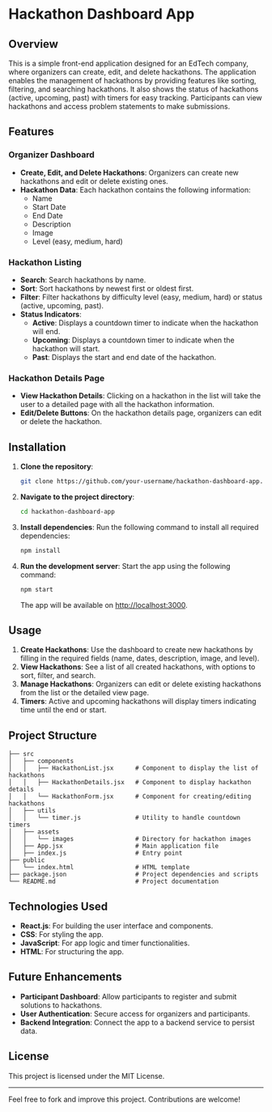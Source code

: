 # Hackathon Dashboard App

## Overview
This is a simple front-end application designed for an EdTech company, where organizers can create, edit, and delete hackathons. The application enables the management of hackathons by providing features like sorting, filtering, and searching hackathons. It also shows the status of hackathons (active, upcoming, past) with timers for easy tracking. Participants can view hackathons and access problem statements to make submissions.

## Features
### Organizer Dashboard
- **Create, Edit, and Delete Hackathons**: Organizers can create new hackathons and edit or delete existing ones.
- **Hackathon Data**: Each hackathon contains the following information:
  - Name
  - Start Date
  - End Date
  - Description
  - Image
  - Level (easy, medium, hard)
  
### Hackathon Listing
- **Search**: Search hackathons by name.
- **Sort**: Sort hackathons by newest first or oldest first.
- **Filter**: Filter hackathons by difficulty level (easy, medium, hard) or status (active, upcoming, past).
- **Status Indicators**:
  - **Active**: Displays a countdown timer to indicate when the hackathon will end.
  - **Upcoming**: Displays a countdown timer to indicate when the hackathon will start.
  - **Past**: Displays the start and end date of the hackathon.
  
### Hackathon Details Page
- **View Hackathon Details**: Clicking on a hackathon in the list will take the user to a detailed page with all the hackathon information.
- **Edit/Delete Buttons**: On the hackathon details page, organizers can edit or delete the hackathon.

## Installation

1. **Clone the repository**:
   ```bash
   git clone https://github.com/your-username/hackathon-dashboard-app.git
   ```

2. **Navigate to the project directory**:
   ```bash
   cd hackathon-dashboard-app
   ```

3. **Install dependencies**:
   Run the following command to install all required dependencies:
   ```bash
   npm install
   ```

4. **Run the development server**:
   Start the app using the following command:
   ```bash
   npm start
   ```
   The app will be available on [http://localhost:3000](http://localhost:3000).

## Usage

1. **Create Hackathons**: Use the dashboard to create new hackathons by filling in the required fields (name, dates, description, image, and level).
2. **View Hackathons**: See a list of all created hackathons, with options to sort, filter, and search.
3. **Manage Hackathons**: Organizers can edit or delete existing hackathons from the list or the detailed view page.
4. **Timers**: Active and upcoming hackathons will display timers indicating time until the end or start.

## Project Structure

```
├── src
│   ├── components
│   │   ├── HackathonList.jsx      # Component to display the list of hackathons
│   │   ├── HackathonDetails.jsx   # Component to display hackathon details
│   │   └── HackathonForm.jsx      # Component for creating/editing hackathons
│   ├── utils
│   │   └── timer.js               # Utility to handle countdown timers
│   ├── assets
│   │   └── images                 # Directory for hackathon images
│   ├── App.jsx                    # Main application file
│   ├── index.js                   # Entry point
├── public
│   └── index.html                 # HTML template
├── package.json                   # Project dependencies and scripts
└── README.md                      # Project documentation
```

## Technologies Used

- **React.js**: For building the user interface and components.
- **CSS**: For styling the app.
- **JavaScript**: For app logic and timer functionalities.
- **HTML**: For structuring the app.

## Future Enhancements

- **Participant Dashboard**: Allow participants to register and submit solutions to hackathons.
- **User Authentication**: Secure access for organizers and participants.
- **Backend Integration**: Connect the app to a backend service to persist data.

## License

This project is licensed under the MIT License.

---

Feel free to fork and improve this project. Contributions are welcome!
